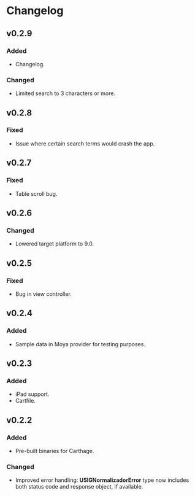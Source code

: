 # Changelog

## v0.2.9

### Added
- Changelog.

### Changed
- Limited search to 3 characters or more.

## v0.2.8

### Fixed
- Issue where certain search terms would crash the app.

## v0.2.7

### Fixed
- Table scroll bug.

## v0.2.6

### Changed
- Lowered target platform to 9.0.

## v0.2.5

### Fixed
- Bug in view controller.

## v0.2.4

### Added
- Sample data in Moya provider for testing purposes.

## v0.2.3

### Added
- iPad support.
- Cartfile.

## v0.2.2

### Added
- Pre-built binaries for Carthage.

### Changed
- Improved error handling: **USIGNormalizadorError** type now includes both status code and response object, if available.